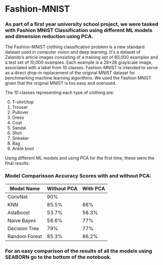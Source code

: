 # Fashion-MNIST

### As part of a first year university school project, we were tasked with Fashion MNIST Classification using different ML models and dimension reduction using PCA.

The Fashion-MNIST clothing classification problem is a new standard dataset used in computer vision and deep learning. It's a dataset of Zalando’s article images consisting of a training set of 60,000 examples and a test set of 10,000 examples. Each example is a 28×28 grayscale image, associated with a label from 10 classes. Fashion-MNIST is intended to serve as a direct drop-in replacement of the original MNIST dataset for benchmarking machine learning algorithms.
We used the Fashion MNIST given that the original MNIST is too easy and overused.

The 10 classes representing each type of clothing are:

0. T-shirt/top
1. Trouser
2. Pullover
3. Dress
4. Coat
5. Sandal
6. Shirt
7. Sneaker
8. Bag
9. Ankle boot

Using different ML models and using PCA for the first time, these were the final results:

### Model Comparisson Accuracy Scores with and without PCA:

Model Name | Without PCA | With PCA
------------ | ------------- | -------------
ConvNet | 90% | 
KNN | 85.5% | 86%
AdaBoost | 53.7% | 58.3%
Naive Bayes | 58.6% | 77%
Decision Tree | 79% | 77%
Random Forest | 85.3% | 86.2%


### For an easy comparison of the results of all the models using SEABORN go to the bottom of the notebook.



